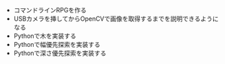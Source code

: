 - コマンドラインRPGを作る
- USBカメラを挿してからOpenCVで画像を取得するまでを説明できるようになる
- Pythonで木を実装する
- Pythonで幅優先探索を実装する
- Pythonで深さ優先探索を実装する
